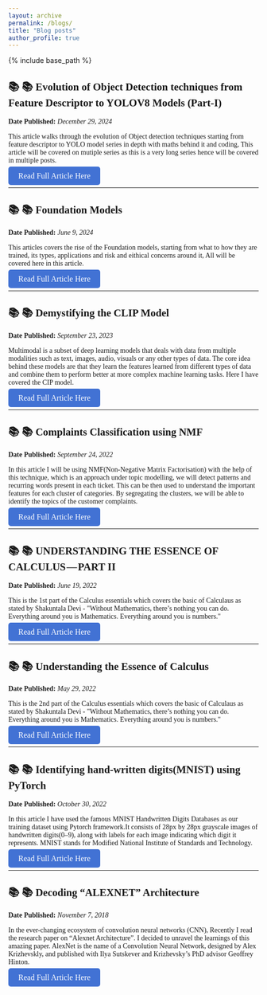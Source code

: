 ```yaml
---
layout: archive
permalink: /blogs/
title: "Blog posts"
author_profile: true
---
```


{% include base_path %}

## <span style="font-family: Georgia;"> 📚 📚  Evolution of Object Detection techniques from Feature Descriptor to YOLOV8 Models (Part-I) </span>
<span style="font-family: Cambria;"> **Date Published:** *December 29, 2024* </span>

<span style="font-family: Cambria;"> This article walks through the evolution of Object detection techniques starting from feature descriptor to YOLO model series in depth with maths behind it and coding, This article will be covered on mutiple series as this is a very long series hence will be covered in multiple posts.</span>

<a href="https://medium.com/@tripathisonam/evolution-of-object-detection-techniques-from-feature-descriptor-to-yolov8-models-part-i-79a559e35d02" class="custom-btn" style="background-color: #4272D4; color: white; padding: 10px 20px; text-decoration: none; border-radius: 5px; font-size: 16px; font-family: Georgia, serif;">Read Full Article Here</a>

------

## <span style="font-family: Georgia;"> 📚 📚 Foundation Models </span>
<span style="font-family: Cambria;"> **Date Published:** *June 9, 2024* </span>

<span style="font-family: Cambria;"> This articles covers the rise of the Foundation models, starting from what to how they are trained, its types, applications and risk and eithical concerns around it, All will be covered here in this article.</span>

<a href="https://medium.com/@tripathisonam/fine-tuning-the-future-harnessing-the-potential-of-foundation-models-20263b97c895" class="custom-btn" style="background-color: #4272D4; color: white; padding: 10px 20px; text-decoration: none; border-radius: 5px; font-size: 16px; font-family: Georgia, serif;">Read Full Article Here</a>

------

## <span style="font-family: Georgia;"> 📚 📚 Demystifying the CLIP Model </span>
<span style="font-family: Cambria;"> **Date Published:** *September 23, 2023* </span>

<span style="font-family: Cambria;"> Multimodal is a subset of deep learning models that deals with data from multiple modalities such as text, images, audio, visuals or any other types of data. The core idea behind these models are that they learn the features learned from different types of data and combine them to perform better at more complex machine learning tasks. Here I have covered the CIP model.</span>

<a href="https://medium.com/@tripathisonam/demystifying-the-clip-model-c2c6c0999ef1" class="custom-btn" style="background-color: #4272D4; color: white; padding: 10px 20px; text-decoration: none; border-radius: 5px; font-size: 16px; font-family: Georgia, serif;">Read Full Article Here</a>

------

## <span style="font-family: Georgia;"> 📚 📚 Complaints Classification using NMF </span>
<span style="font-family: Cambria;"> **Date Published:** *September 24, 2022* </span>

<span style="font-family: Cambria;"> In this article I will be using NMF(Non-Negative Matrix Factorisation) with the help of this technique, which is an approach under topic modelling, we will detect patterns and recurring words present in each ticket. This can be then used to understand the important features for each cluster of categories. By segregating the clusters, we will be able to identify the topics of the customer complaints.</span>

<a href="https://medium.com/@tripathisonam/complaints-classification-using-nmf-c942bf97958f" class="custom-btn" style="background-color: #4272D4; color: white; padding: 10px 20px; text-decoration: none; border-radius: 5px; font-size: 16px; font-family: Georgia, serif;">Read Full Article Here</a>

------

## <span style="font-family: Georgia;"> 📚 📚 UNDERSTANDING THE ESSENCE OF CALCULUS — PART II </span>
<span style="font-family: Cambria;"> **Date Published:** *June 19, 2022* </span>

<span style="font-family: Cambria;"> This is the 1st part of the Calculus essentials which covers the basic of Calculaus as stated by Shakuntala Devi - "Without Mathematics, there’s nothing you can do. Everything around you is Mathematics. Everything around you is numbers." </span>

<a href="https://medium.com/@tripathisonam/understanding-the-essence-of-calculus-part-ii-3bbf4eaf8b4c" class="custom-btn" style="background-color: #4272D4; color: white; padding: 10px 20px; text-decoration: none; border-radius: 5px; font-size: 16px; font-family: Georgia, serif;">Read Full Article Here</a>

------

## <span style="font-family: Georgia;"> 📚 📚 Understanding the Essence of Calculus </span>
<span style="font-family: Cambria;"> **Date Published:** *May 29, 2022* </span>

<span style="font-family: Cambria;"> This is the 2nd part of the Calculus essentials which covers the basic of Calculaus as stated by Shakuntala Devi - "Without Mathematics, there’s nothing you can do. Everything around you is Mathematics. Everything around you is numbers." </span>

<a href="https://medium.com/@tripathisonam/understanding-the-essence-of-calculus-1fa73ac5e49e" class="custom-btn" style="background-color: #4272D4; color: white; padding: 10px 20px; text-decoration: none; border-radius: 5px; font-size: 16px; font-family: Georgia, serif;">Read Full Article Here</a>

------

## <span style="font-family: Georgia;"> 📚 📚 Identifying hand-written digits(MNIST) using PyTorch </span>
<span style="font-family: Cambria;"> **Date Published:** *October 30, 2022* </span>

<span style="font-family: Cambria;"> In this article I have used the famous MNIST Handwritten Digits Databases as our training dataset using Pytorch framework.It consists of 28px by 28px grayscale images of handwritten digits(0–9), along with labels for each image indicating which digit it represents. MNIST stands for Modified National Institute of Standards and Technology.</span>

<a href="https://tripathisonam.medium.com/identifying-hand-written-digits-mnist-using-pytorch-f9ded0cacc?source=friends_link&sk=c11655bd33f40fe7d8b5ee868fcd5966" style="background-color: #4272D4; color: white; padding: 10px 20px; text-decoration: none; border-radius: 5px; font-size: 16px; font-family: Georgia, serif;">Read Full Article Here</a>

------

## <span style="font-family: Georgia;"> 📚 📚 Decoding “ALEXNET” Architecture </span>
<span style="font-family: Cambria;"> **Date Published:** *November 7, 2018* </span>

<span style="font-family: Cambria;"> In the ever-changing ecosystem of convolution neural networks (CNN), Recently I read the research paper on “Alexnet Architecture”. I decided to unravel the learnings of this amazing paper. AlexNet is the name of a Convolution Neural Network, designed by Alex Krizhevskly, and published with Ilya Sutskever and Krizhevsky’s PhD advisor Geoffrey Hinton.</span>

<a href="https://medium.com/@tripathisonam/decoding-alexnet-architecture-188aca9a3f9b" style="background-color: #4272D4; color: white; padding: 10px 20px; text-decoration: none; border-radius: 5px; font-size: 16px; font-family: Georgia, serif;">Read Full Article Here</a>
